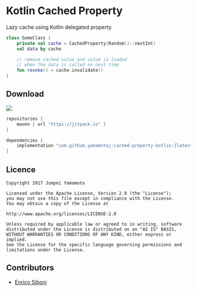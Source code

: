 # Kotlin Cached Property 
Lazy cache using Kotlin delegated property.


```kotlin
class SomeClass {
    private val cache = CachedProperty(Random()::nextInt)
    val data by cache

    // remove cached value and value is loaded 
    // when the data is called on next time
    fun revoke() = cache.invalidate()
}
```


Download
---
[![](https://jitpack.io/v/yamamotoj/cached-property-kotlin.svg)](https://jitpack.io/#yamamotoj/cached-property-kotlin)

```gradle
repositories {
    maven { url "https://jitpack.io" }
}
```

```gradle
dependencies {
    implementation "com.github.yamamotoj:cached-property-kotlin:{latest-version}"
}
```


Licence
----

```
Copyright 2017 Jumpei Yamamoto

Licensed under the Apache License, Version 2.0 (the "License");
you may not use this file except in compliance with the License.
You may obtain a copy of the License at

http://www.apache.org/licenses/LICENSE-2.0

Unless required by applicable law or agreed to in writing, software
distributed under the License is distributed on an "AS IS" BASIS,
WITHOUT WARRANTIES OR CONDITIONS OF ANY KIND, either express or implied.
See the License for the specific language governing permissions and
limitations under the License.
```

Contributors
---

- [Enrico Siboni](https://github.com/siboxd)